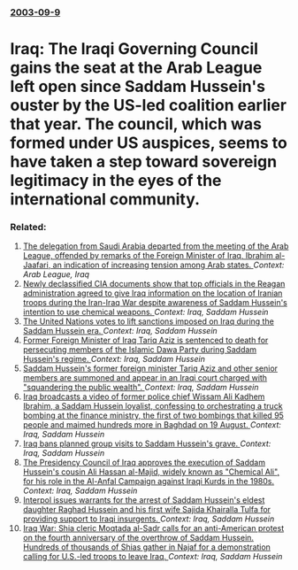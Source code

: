 ### [2003-09-9](/news/2003/09/9/index.md)

#  Iraq: The Iraqi Governing Council gains the seat at the Arab League left open since Saddam Hussein's ouster by the US-led coalition earlier that year. The council, which was formed under US auspices, seems to have taken a step toward sovereign legitimacy in the eyes of the international community.




### Related:

1. [The delegation from Saudi Arabia departed from the meeting of the Arab League, offended by remarks of the Foreign Minister of Iraq, Ibrahim al-Jaafari, an indication of increasing tension among Arab states. ](/news/2016/03/11/the-delegation-from-saudi-arabia-departed-from-the-meeting-of-the-arab-league-offended-by-remarks-of-the-foreign-minister-of-iraq-ibrahim.md) _Context: Arab League, Iraq_
2. [Newly declassified CIA documents show that top officials in the Reagan administration agreed to give Iraq information on the location of Iranian troops during the Iran-Iraq War despite awareness of Saddam Hussein's intention to use chemical weapons. ](/news/2013/08/26/newly-declassified-cia-documents-show-that-top-officials-in-the-reagan-administration-agreed-to-give-iraq-information-on-the-location-of-ira.md) _Context: Iraq, Saddam Hussein_
3. [The United Nations votes to lift sanctions imposed on Iraq during the Saddam Hussein era. ](/news/2010/12/15/the-united-nations-votes-to-lift-sanctions-imposed-on-iraq-during-the-saddam-hussein-era.md) _Context: Iraq, Saddam Hussein_
4. [Former Foreign Minister of Iraq Tariq Aziz is sentenced to death for persecuting members of the Islamic Dawa Party during Saddam Hussein's regime. ](/news/2010/10/26/former-foreign-minister-of-iraq-tariq-aziz-is-sentenced-to-death-for-persecuting-members-of-the-islamic-dawa-party-during-saddam-hussein-s-r.md) _Context: Iraq, Saddam Hussein_
5. [Saddam Hussein's former foreign minister Tariq Aziz and other senior members are summoned and appear in an Iraqi court charged with "squandering the public wealth". ](/news/2010/07/18/saddam-hussein-s-former-foreign-minister-tariq-aziz-and-other-senior-members-are-summoned-and-appear-in-an-iraqi-court-charged-with-squande.md) _Context: Iraq, Saddam Hussein_
6. [ Iraq broadcasts a video of former police chief Wissam Ali Kadhem Ibrahim, a Saddam Hussein loyalist, confessing to orchestrating a truck bombing at the finance ministry, the first of two bombings that killed 95 people and maimed hundreds more in Baghdad on 19 August. ](/news/2009/08/23/iraq-broadcasts-a-video-of-former-police-chief-wissam-ali-kadhem-ibrahim-a-saddam-hussein-loyalist-confessing-to-orchestrating-a-truck-bo.md) _Context: Iraq, Saddam Hussein_
7. [ Iraq bans planned group visits to Saddam Hussein's grave. ](/news/2009/07/7/iraq-bans-planned-group-visits-to-saddam-hussein-s-grave.md) _Context: Iraq, Saddam Hussein_
8. [ The Presidency Council of Iraq approves the execution of Saddam Hussein's cousin Ali Hassan al-Majid, widely known as "Chemical Ali", for his role in the Al-Anfal Campaign against Iraqi Kurds in the 1980s. ](/news/2008/02/29/the-presidency-council-of-iraq-approves-the-execution-of-saddam-hussein-s-cousin-ali-hassan-al-majid-widely-known-as-chemical-ali-for-h.md) _Context: Iraq, Saddam Hussein_
9. [ Interpol issues warrants for the arrest of Saddam Hussein's eldest daughter Raghad Hussein and his first wife Sajida Khairalla Tulfa for providing support to Iraqi insurgents. ](/news/2007/08/17/interpol-issues-warrants-for-the-arrest-of-saddam-hussein-s-eldest-daughter-raghad-hussein-and-his-first-wife-sajida-khairalla-tulfa-for-pr.md) _Context: Iraq, Saddam Hussein_
10. [ Iraq War: Shia cleric Moqtada al-Sadr calls for an anti-American protest on the fourth anniversary of the overthrow of Saddam Hussein. Hundreds of thousands of Shias gather in Najaf for a demonstration calling for U.S.-led troops to leave Iraq. ](/news/2007/04/9/iraq-war-shia-cleric-moqtada-al-sadr-calls-for-an-anti-american-protest-on-the-fourth-anniversary-of-the-overthrow-of-saddam-hussein-hund.md) _Context: Iraq, Saddam Hussein_
